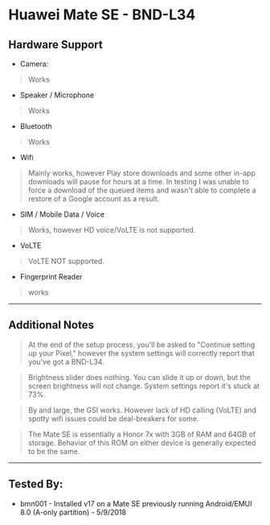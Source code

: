 # Huawei Mate SE - BND-L34

## Hardware Support

* Camera:
> Works

* Speaker / Microphone
> Works

* Bluetooth
> Works

* Wifi
> Mainly works, however Play store downloads and some other in-app downloads will pause for hours at a time.  In testing I was unable to force a download of the queued items and wasn't able to complete a restore of a Google account as a result.

* SIM / Mobile Data / Voice
> Works, however HD voice/VoLTE is not supported.

* VoLTE
> VoLTE NOT supported.

* Fingerprint Reader
> works

***
## Additional Notes

> At the end of the setup process, you'll be asked to "Continue setting up your Pixel," however the system settings will correctly report that you've got a BND-L34.

> Brightness slider does nothing.  You can slide it up or down, but the screen brightness will not change.  System settings report it's stuck at 73%.

> By and large, the GSI works.  However lack of HD calling (VoLTE) and spotty wifi issues could be deal-breakers for some.

> The Mate SE is essentially a Honor 7x with 3GB of RAM and 64GB of storage.  Behavior of this ROM on either device is generally expected to be the same.

***

## Tested By:
* bmn001 - Installed v17 on a Mate SE previously running Android/EMUI 8.0 (A-only partition) - 5/9/2018